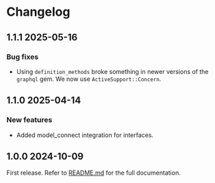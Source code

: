 # Changelog

<!--[//]: # (
## <Release number> <Date YYYY-MM-DD>
### Breaking changes
### Deprecations
### New features
### Bug fixes
)-->

## 1.1.1 2025-05-16

### Bug fixes

- Using `definition_methods` broke something in newer versions of the `graphql` gem. We now use `ActiveSupport::Concern`.

## 1.1.0 2025-04-14

### New features

- Added model_connect integration for interfaces.

## 1.0.0 2024-10-09

First release. Refer to [README.md](README.md) for the full documentation.
